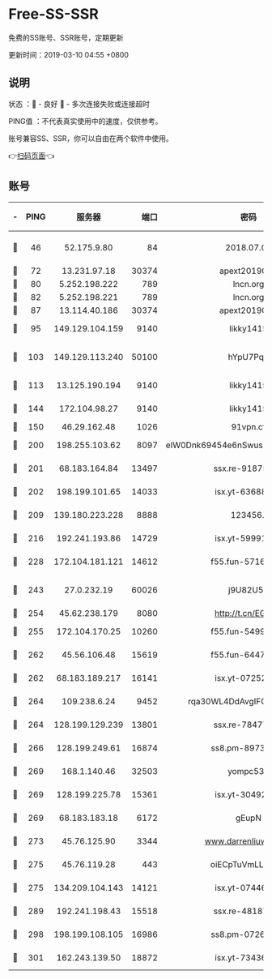 # Free-SS-SSR

免费的SS账号、SSR账号，定期更新

更新时间：2019-03-10 04:55 +0800

## 说明

状态     ：🙂 - 良好 🙁 - 多次连接失败或连接超时

PING值   ：不代表真实使用中的速度，仅供参考。

账号兼容SS、SSR，你可以自由在两个软件中使用。

👉[扫码页面](https://liesauer.github.io/Free-SS-SSR/)👈

## 账号

|-|PING|服务器|端口|密码|加密方式|区域|
|:----:|:----:|:-----:|-----:|:----:|:----:|:----:|
|🙂|46|52.175.9.80|84|2018.07.07|chacha20-ietf-poly1305|HK|
|🙂|72|13.231.97.18|30374|apext2019006|chacha20|JP|
|🙂|80|5.252.198.222|789|lncn.org|rc4|JP|
|🙂|82|5.252.198.221|789|lncn.org|rc4|JP|
|🙂|87|13.114.40.186|30374|apext2019006|chacha20|JP|
|🙂|95|149.129.104.159|9140|likky1415|aes-256-cfb|HK|
|🙂|103|149.129.113.240|50100|hYpU7PqP|chacha20-ietf-poly1305|CN|
|🙂|113|13.125.190.194|9140|likky1415|aes-256-cfb|KR|
|🙂|144|172.104.98.27|9140|likky1415|aes-256-cfb|JP|
|🙂|150|46.29.162.48|1026|91vpn.cf|rc4-md5|RU|
|🙂|200|198.255.103.62|8097|eIW0Dnk69454e6nSwuspv9DmS201tQ0D|aes-256-cfb|US|
|🙂|201|68.183.164.84|13497|ssx.re-91875474|aes-256-cfb|US|
|🙂|202|198.199.101.65|14033|isx.yt-63688704|aes-256-cfb|US|
|🙂|209|139.180.223.228|8888|123456..|aes-256-cfb|JP|
|🙂|216|192.241.193.86|14729|isx.yt-59991842|aes-256-cfb|US|
|🙂|228|172.104.181.121|14612|f55.fun-57160811|aes-256-cfb|SG|
|🙂|243|27.0.232.19|60026|j9U82U53|xchacha20-ietf-poly1305|HK|
|🙂|254|45.62.238.179|8080|http://t.cn/EGJIyrl|rc4-md5|CA|
|🙂|255|172.104.170.25|10260|f55.fun-54999944|aes-256-cfb|SG|
|🙂|262|45.56.106.48|15619|f55.fun-64473829|aes-256-cfb|US|
|🙂|262|68.183.189.217|16141|isx.yt-07252342|aes-256-cfb|SG|
|🙂|264|109.238.6.24|9452|rqa30WL4DdAvgIFG6Fs3znzTa|aes-256-cfb|FR|
|🙂|264|128.199.129.239|13801|ssx.re-78477720|aes-256-cfb|SG|
|🙂|266|128.199.249.61|16874|ss8.pm-89735842|aes-256-cfb|SG|
|🙂|269|168.1.140.46|32503|yompc535|aes-256-cfb|AU|
|🙂|269|128.199.225.78|15361|isx.yt-30492264|aes-256-cfb|SG|
|🙂|269|68.183.183.18|6172|gEupN|aes-256-cfb|SG|
|🙂|273|45.76.125.90|3344|www.darrenliuwei.com|aes-256-cfb|AU|
|🙂|275|45.76.119.28|443|oiECpTuVmLLxk4Ts|aes-256-cfb|AU|
|🙂|275|134.209.104.143|14121|isx.yt-07446427|aes-256-cfb|SG|
|🙂|289|192.241.198.43|15518|ssx.re-48187245|aes-256-cfb|US|
|🙂|298|198.199.108.105|16986|ss8.pm-07262504|aes-256-cfb|US|
|🙂|301|162.243.139.50|18872|isx.yt-73436373|aes-256-cfb|US|
